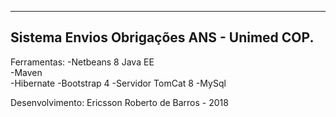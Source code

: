 -------------------------------------------------
Sistema Envios Obrigações ANS - Unimed COP.
-------------------------------------------------
Ferramentas:
-Netbeans 8 Java EE         	
-Maven	
-Hibernate
-Bootstrap 4
-Servidor TomCat 8
-MySql


Desenvolvimento: Ericsson Roberto de Barros - 2018
